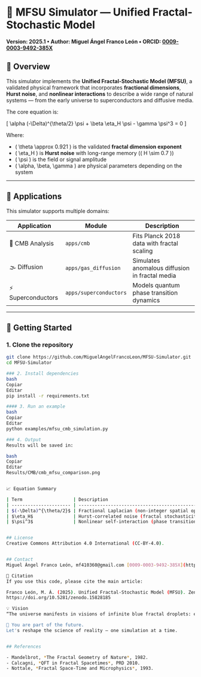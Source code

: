 # 🧠 MFSU Simulator — Unified Fractal-Stochastic Model

**Version: 2025.1 • Author: Miguel Ángel Franco León • ORCID: [0009-0003-9492-385X](https://orcid.org/0009-0003-9492-385X)**

## 📘 Overview

This simulator implements the **Unified Fractal-Stochastic Model (MFSU)**, a validated physical framework that incorporates **fractional dimensions**, **Hurst noise**, and **nonlinear interactions** to describe a wide range of natural systems — from the early universe to superconductors and diffusive media.

The core equation is:

\[
\alpha (-\Delta)^{\theta/2} \psi + \beta \eta_H \psi - \gamma \psi^3 = 0
\]

Where:

- \( \theta \approx 0.921 \) is the validated **fractal dimension exponent**
- \( \eta_H \) is **Hurst noise** with long-range memory (\( H \sim 0.7 \))
- \( \psi \) is the field or signal amplitude
- \( \alpha, \beta, \gamma \) are physical parameters depending on the system

---

## 🧪 Applications

This simulator supports multiple domains:

| Application        | Module                | Description |
|--------------------|------------------------|-------------|
| 🌌 CMB Analysis    | `apps/cmb`             | Fits Planck 2018 data with fractal scaling |
| 🌫️ Diffusion       | `apps/gas_diffusion`   | Simulates anomalous diffusion in fractal media |
| ⚡ Superconductors | `apps/superconductors` | Models quantum phase transition dynamics |

---

## 🚀 Getting Started

### 1. Clone the repository

```bash
git clone https://github.com/MiguelAngelFrancoLeon/MFSU-Simulator.git
cd MFSU-Simulator

### 2. Install dependencies
bash
Copiar
Editar
pip install -r requirements.txt

#### 3. Run an example
bash
Copiar
Editar
python examples/mfsu_cmb_simulation.py

### 4. Output
Results will be saved in:

bash
Copiar
Editar
Results/CMB/cmb_mfsu_comparison.png


📈 Equation Summary

| Term                   | Description                                         |
| ---------------------- | --------------------------------------------------- |
| $(-\Delta)^{\theta/2}$ | Fractional Laplacian (non-integer spatial operator) |
| $\eta_H$               | Hurst-correlated noise (fractal stochasticity)      |
| $\psi^3$               | Nonlinear self-interaction (phase transitions)      |


## License
Creative Commons Attribution 4.0 International (CC-BY-4.0).


## Contact
Miguel Ángel Franco León, mf410360@gmail.com [0009-0003-9492-385X](https://orcid.org/0009-0003-9492-385X)

🔗 Citation
If you use this code, please cite the main article:

Franco León, M. Á. (2025). Unified Fractal-Stochastic Model (MFSU). Zenodo.
https://doi.org/10.5281/zenodo.15828185

💡 Vision
“The universe manifests in visions of infinite blue fractal droplets: each one a bubble of existence, vibrating in a sea of active vacuum. This symbolic perception guides the MFSU — not just as a formula, but as a mathematical translation of the cosmos' inner language.”

🌌 You are part of the future.
Let's reshape the science of reality — one simulation at a time.


## References

- Mandelbrot, *The Fractal Geometry of Nature*, 1982.
- Calcagni, *QFT in Fractal Spacetimes*, PRD 2010.
- Nottale, *Fractal Space-Time and Microphysics*, 1993.

